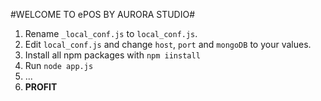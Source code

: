 #WELCOME TO ePOS BY AURORA STUDIO#

1. Rename `_local_conf.js` to `local_conf.js`.
2. Edit `local_conf.js` and change `host`, `port` and `mongoDB` to your values.
3. Install all npm packages with `npm iinstall`
4. Run `node app.js`
5. ...
6. **PROFIT**